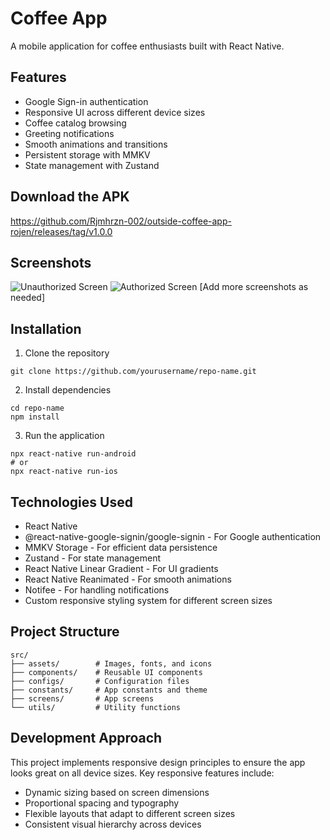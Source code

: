 # Coffee App

A mobile application for coffee enthusiasts built with React Native.

## Features

- Google Sign-in authentication
- Responsive UI across different device sizes
- Coffee catalog browsing
- Greeting notifications
- Smooth animations and transitions
- Persistent storage with MMKV
- State management with Zustand

## Download the APK

https://github.com/Rjmhrzn-002/outside-coffee-app-rojen/releases/tag/v1.0.0

## Screenshots

![Unauthorized Screen](https://drive.google.com/file/d/1wrxJG8dKV4jMB07ZPszPwzPy78NvDZtZ/view?usp=drive_link)
![Authorized Screen](https://drive.google.com/file/d/1wrvjaJg6XjiABKqNuyPRII_YZ0pYwFMf/view?usp=drive_link)
[Add more screenshots as needed]

## Installation

1. Clone the repository

```
git clone https://github.com/yourusername/repo-name.git
```

2. Install dependencies

```
cd repo-name
npm install
```

3. Run the application

```
npx react-native run-android
# or
npx react-native run-ios
```

## Technologies Used

- React Native
- @react-native-google-signin/google-signin - For Google authentication
- MMKV Storage - For efficient data persistence
- Zustand - For state management
- React Native Linear Gradient - For UI gradients
- React Native Reanimated - For smooth animations
- Notifee - For handling notifications
- Custom responsive styling system for different screen sizes

## Project Structure

```
src/
├── assets/        # Images, fonts, and icons
├── components/    # Reusable UI components
├── configs/       # Configuration files
├── constants/     # App constants and theme
├── screens/       # App screens
└── utils/         # Utility functions
```

## Development Approach

This project implements responsive design principles to ensure the app looks great on all device sizes. Key responsive features include:

- Dynamic sizing based on screen dimensions
- Proportional spacing and typography
- Flexible layouts that adapt to different screen sizes
- Consistent visual hierarchy across devices
